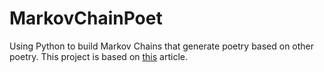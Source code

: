 # MarkovChainPoet
Using Python to build Markov Chains that generate poetry based on other poetry. This project is based on [this](http://theorangeduck.com/page/17-line-markov-chain) article.
